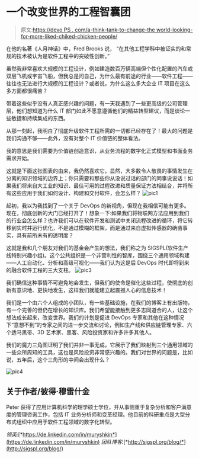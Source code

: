 # 一个改变世界的工程智囊团

> 原文:[https://devo PS . com/a-think-tank-to-change-the world-looking-for-more-liked-chiked-chicken-people/](https://devops.com/a-think-tank-to-change-the-world-looking-for-more-like-minded-people/)

在他的名著《人月神话》中，Fred Brooks 说， “在其他工程学科中被证实的和常规的技术被认为是软件工程中的突破性创新。”

虽然我非常喜欢大规模的工程设计，例如建造数百万辆高端但个性化配置的汽车或双层飞机或宇宙飞船，但我总是问自己，为什么最有前途的行业——软件工程——往往也无法进行大规模的工程设计？或者说，为什么这么多大企业 IT 项目在这么多方面都很痛苦？

带着这些似乎没有人真正感兴趣的问题，有一天我遇到了一些更高级的公司管理层，他们想知道为什么 IT 部门如此不愿意遵循他们的精益转型建议，而是谈论一些敏捷和持续集成的东西。

从那一刻起，我明白了彻底升级软件工程所需的一切都已经存在了！最大的问题是我们沟通不够——此外，没有对整个 IT 价值链的整体看法。

我的意思是我们需要为价值链创造意识，从业务流程的数字化正式模型和书面业务需求开始。

这就是下面这张图表的由来，我仍然喜欢它。显然，大多数令人敬畏的事情发生在分离的知识领域的边界上；你只需要和那些你从没说过话的部门的同事说说话！如果我们将来自大工业的知识、最佳可用的过程改进和质量保证方法相结合，并将所有这些应用于我们如何设计、构建和交付软件，会怎么样？ ![pic1](../Images/b10ae84883b92ed8ea6f82aa621d8de8.png)

起初，我以为我找到了一个关于 DevOps 的新视角，但现在我相信可能有更多。现在，彻底创新的大门已经打开了！想象一下:如果我们将物联网方法应用到我们的行业会怎么样？也许我们可以在软件开发和测试中关闭流程改进的循环，将它转移到实时并运行优化，不是通过模糊的框架，而是通过来自虚拟传感器的确凿事实，具有前所未有的透明度？

这就是我和几个朋友对我们的基金会产生的想法，我们称之为 SIGSPL(软件生产线特别兴趣小组)。这个公共组织是一个非营利性的智库，围绕三个通用领域构建——人工自动化、分析和高级可视化——我们认为这是后 DevOps 时代即将到来的融合软件工程的三大支柱。 ![pic3](../Images/3ba7898fd4e375701cf6a4d772c1904c.png)

我们确信这种事情不可避免地会发生，但我们的使命是催化这些过程，使彻底的创新有意识地、更快地发生，这样我们就能建立起震撼人心的信息技术！

我们是一个由六个人组成的小团队，有一些基础设施，在我们的博客上有出版物，有一个完善的但仍在增长的知识库。我们希望能接触到更多志同道合的人，让这个想法成长起来，改变世界。我们的计划是促进 DevOps 专家和其他在这种情况下“意想不到”的专家之间的进一步交流和讨论，例如生产线和供应链管理专家、六个适马黑带、3D 艺术家、黑客、风险投资家和许多许多其他人。

我们的魔力三角图证明了我们并非一事无成，它展示了我们映射到三个通用领域的一些众所周知的工具，这也是风险投资非常感兴趣的。我们对世界的问题是，比如说，五年后，这个三角形的中间会出现什么？

![pic4](../Images/031df28c47a3eaf5e4e5446014cd608d.png)

## 关于作者/彼得·穆雷什金

Peter 获得了应用计算机科学的理学硕士学位，并从事侧重于复杂分析和客户满意度的管理咨询工作，包括 IT 业务分析师和变革经理。他目前的科研重点是大型分布式组织中应用于软件工程领域的数字化转型。

*领英:*[*https://de.linkedin.com/in/muryshkin*](https://de.linkedin.com/in/muryshkin) *团队博客:*[*http://sigspl.org/blog/*](http://sigspl.org/blog/)